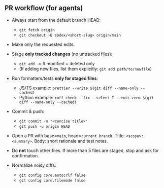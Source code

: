 ## PR workflow (for agents)

- Always start from the default branch HEAD:
  - `git fetch origin`
  - `git checkout -B codex/<short-slug> origin/main`

- Make only the requested edits.

- Stage **only tracked changes** (no untracked files):
  - `git add -u`                # modified + deleted only
  - (If adding new files, list them explicitly: `git add path/to/newfile`)

- Run formatters/tests **only for staged files**:
  - JS/TS example: `prettier --write $(git diff --name-only --cached)`
  - Python example: `ruff check --fix --select I --exit-zero $(git diff --name-only --cached)`

- Commit & push:
  - `git commit -m "<concise title>"`
  - `git push -u origin HEAD`

- Open a PR with base=`main`, head=`current branch`. Title: `<scope>: <summary>`. Body: short rationale and test notes.

- Do **not** touch other files. If more than 5 files are staged, stop and ask for confirmation.

- Normalize noisy diffs:
  - `git config core.autocrlf false`
  - `git config core.filemode false`
